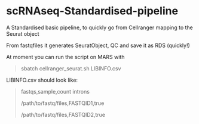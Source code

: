 # scRNAseq-Standardised-pipeline
A Standardised basic pipeline, to quickly go from Cellranger mapping to the Seurat object

From fastqfiles it generates SeuratObject, QC and save it as RDS (quickly!)

At moment you can run the script on MARS with

> sbatch cellranger_seurat.sh LIBINFO.csv

LIBINFO.csv should look like:

> fastqs,sample,count introns
> 
> /path/to/fastq/files,FASTQID1,true
>
> /path/to/fastq/files,FASTQID2,true
